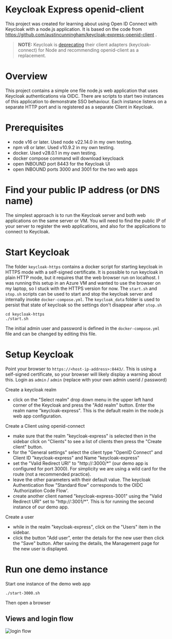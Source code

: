 
# Keycloak Express openid-client

This project was created for learning about using Open ID Connect with Keycloak with a node.js application. 
It is based on the code from https://github.com/austincunningham/keycloak-express-openid-client .

>**NOTE:** Keycloak is [deprecating](https://www.keycloak.org/2022/02/adapter-d**eprecation) their client adapters (keycloak-connect) for Node and recommending openid-client as a replacement.
>

# Overview
This project contains a simple one file node.js web application that uses Keycloak authentications via OIDC.
There are scripts to start two instances of this application to demonstrate SSO behaviour.
Each instance listens on a separate HTTP port and is registered as a separate Client in Keycloak. 

# Prerequisites
- node v16 or later. Used node v22.14.0 in my own testing.
- npm v8 or later. Used v10.9.2 in my own testing.
- docker. Used v28.0.1 in my own testing.
- docker compose command will download keycloack
- open INBOUND port 8443 for the Keycloak UI
- open INBOUND ports 3000 and 3001 for the two web apps 

# Find your public IP address (or DNS name)
The simplest approach is to run the Keycloak server and both web applications on the same server or VM.
You will need to find the public IP of your server to register the web applications, and also for the applications to connect to Keycloak.
  
# Start Keycloak
The folder `keycloak-https` contains a docker script for starting keycloak in HTTPS mode with a self-signed certificate.
It is possible to run keycloak in plain HTTP mode, but it requires that the web browser run on localhost.
I was running this setup in an Azure VM and wanted to use the browser on my laptop, so I stuck with the HTTPS version for now.
The `start.sh` and `stop.sh` scripts can be used to start and stop the keycloak server and internally invoke `docker-compose.yml`.
The `keycloak_data` folder is used to persist that state of keycloak so the settings don't disappear after `stop.sh`

```
cd keycloak-https
./start.sh
```

The initial admin user and password is defined in the `docker-compose.yml` file and can be changed by editing this file.

# Setup Keycloak
Point your browser to `https://<host-ip-address>:8443/`.
This is using a self-signed certificate, so your browser will likely display a warning about this.
Login as `admin` / `admin` (replace with your own admin userid / password)

Create a keycloak realm
* click on the "Select realm" drop down menu in the upper left hand corner of the Keycloak and press the "Add realm" button. Enter the realm name "keycloak-express". This is the default realm in the node.js web app configuration. 

Create a Client using openid-connect
* make sure that the realm "keycloak-express" is selected then in the sidebar click on "Clients" to see a list of clients then press the "Create client" button.
* for the "General settings" select the client type "OpenID Connect" and Client ID "keycloak-express" and Name "keycloak-express"
* set the "Valid Redirect URI" to "http://<host-ip-address>:3000/*" (our demo app is configured for port 3000). For simplicity we are using a wild card for the route (not a recommended practice).
* leave the other parameters with their default value. The keycloak Authentication flow "Standard flow" corresponds to the OIDC 'Authorization Code Flow'.
* create another client named "keycloak-express-3001" using the "Valid Redirect URI" set to "http://<host-ip-address>:3001/*". This is for running the second instance of our demo app.

Create a user 
* while in the realm "keycloak-express", click on the "Users" item in the sidebar.
* click the button "Add user", enter the details for the new user then click the "Save" button. After saving the details, the Management page for the new user is displayed.

# Run one demo instance
Start one instance of the demo web app
```
./start-3000.sh
```
Then open a browser 

## Views and login flow

![login flow](https://dev-to-uploads.s3.amazonaws.com/uploads/articles/auslqsikfxvsfvkp1lz4.gif)
